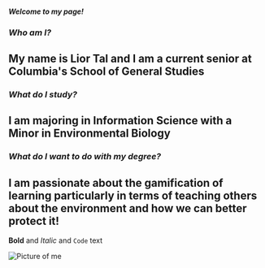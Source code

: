 #### ***Welcome to my page!***

### _Who am I?_
## My name is Lior Tal and I am a current senior at Columbia's School of General Studies

### _What do I study?_
## I am majoring in Information Science with a Minor in Environmental Biology

### _What do I want to do with my degree?_
## I am passionate about the gamification of learning particularly in terms of teaching others about the environment and how we can better protect it!



**Bold** and _Italic_ and `Code` text

![Picture of me](/Users/liortal/Documents/CV/wetransfer-6645ef/Lior_Tal_Summer2019_photo.jpg)
```

